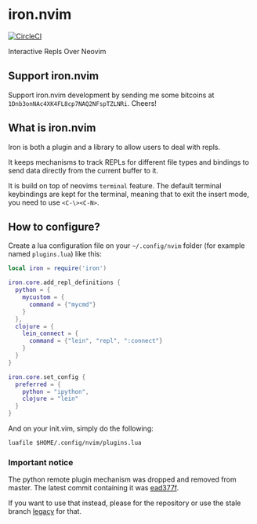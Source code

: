 # iron.nvim

[![CircleCI](https://circleci.com/gh/Vigemus/iron.nvim.svg?style=svg)](https://circleci.com/gh/Vigemus/iron.nvim)

Interactive Repls Over Neovim

## Support iron.nvim

Support iron.nvim development by sending me some bitcoins at `1Dnb3onNAc4XK4FL8cp7NAQ2NFspTZLNRi`.
Cheers!

## What is iron.nvim

Iron is both a plugin and a library to allow users to deal with repls.

It keeps mechanisms to track REPLs for different file types and bindings
to send data directly from the current buffer to it.

It is build on top of neovims `terminal` feature. The default terminal
keybindings are kept for the terminal, meaning that to exit the insert mode,
you need to use `<C-\><C-N>`.

## How to configure?

Create a lua configuration file on your `~/.config/nvim` folder (for example
named `plugins.lua`) like this:

```lua
local iron = require('iron')

iron.core.add_repl_definitions {
  python = {
    mycustom = {
      command = {"mycmd"}
    }
  },
  clojure = {
    lein_connect = {
      command = {"lein", "repl", ":connect"}
    }
  }
}

iron.core.set_config {
  preferred = {
    python = "ipython",
    clojure = "lein"
  }
}
```

And on your init.vim, simply do the following:

```vim
luafile $HOME/.config/nvim/plugins.lua
```

### Important notice

The python remote plugin mechanism was dropped and removed from master.
The latest commit containing it was [ead377f](https://github.com/Vigemus/iron.nvim/commits/ead377f).

If you want to use that instead, please for the repository or use the stale branch [legacy](https://github.com/Vigemus/iron.nvim/commits/legacy) for that.

